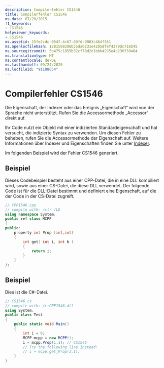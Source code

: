 ```yaml
---
description: Compilerfehler CS1546
title: Compilerfehler CS1546
ms.date: 07/20/2015
f1_keywords:
- CS1546
helpviewer_keywords:
- CS1546
ms.assetid: 15fe2cdc-954f-4c67-80fd-9903c464f361
ms.openlocfilehash: 1281508286b5bda0231e4205df8f4379dc716b45
ms.sourcegitcommit: 5b475c1855b32cf78d2d1bbb4295e4c236f39464
ms.translationtype: HT
ms.contentlocale: de-DE
ms.lasthandoff: 09/24/2020
ms.locfileid: "91188654"
---
```

# <a name="compiler-error-cs1546"></a>Compilerfehler CS1546

Die Eigenschaft, der Indexer oder das Ereignis „Eigenschaft“ wird von der Sprache nicht unterstützt. Rufen Sie die Accessormethode „Accessor“ direkt auf.  
  
 Ihr Code nutzt ein Objekt mit einer indizierten Standardeigenschaft und hat versucht, die indizierte Syntax zu verwenden. Um diesen Fehler zu beheben, rufen Sie die Accessormethode der Eigenschaft auf. Weitere Informationen über Indexer und Eigenschaften finden Sie unter [Indexer](../../programming-guide/indexers/index.md).  
  
 Im folgenden Beispiel wird der Fehler CS1546 generiert.  
  
## <a name="example"></a>Beispiel  

 Dieses Codebeispiel besteht aus einer CPP-Datei, die in eine DLL kompiliert wird, sowie aus einer CS-Datei, die diese DLL verwendet. Der folgende Code ist für die DLL-Datei bestimmt und definiert eine Eigenschaft, auf die der Code in der CS-Datei zugreift.  
  
```cpp  
// CPP1546.cpp  
// compile with: /clr /LD  
using namespace System;  
public ref class MCPP  
{  
public:  
    property int Prop [int,int]  
    {  
        int get( int i, int b )  
        {  
            return i;  
        }  
    }  
};  
```  
  
## <a name="example"></a>Beispiel  

 Dies ist die C#-Datei.  
  
```csharp  
// CS1546.cs  
// compile with: /r:CPP1546.dll
using System;  
public class Test  
{  
    public static void Main()  
    {  
        int i = 0;  
        MCPP mcpp = new MCPP();  
        i = mcpp.Prop(1,1); // CS1546  
        // Try the following line instead:  
        // i = mcpp.get_Prop(1,1);  
    }  
}  
```
